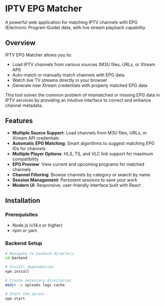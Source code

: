 # IPTV EPG Matcher

A powerful web application for matching IPTV channels with EPG (Electronic Program Guide) data, with live stream playback capability.

## Overview

IPTV EPG Matcher allows you to:
- Load IPTV channels from various sources (M3U files, URLs, or Xtream API)
- Auto-match or manually match channels with EPG data
- Watch live TV streams directly in your browser
- Generate new Xtream credentials with properly matched EPG data

This tool solves the common problem of mismatched or missing EPG data in IPTV services by providing an intuitive interface to correct and enhance channel metadata.

## Features

- **Multiple Source Support**: Load channels from M3U files, URLs, or Xtream API credentials
- **Automatic EPG Matching**: Smart algorithms to suggest matching EPG IDs for channels
- **Multiple Player Options**: HLS, TS, and VLC link support for maximum compatibility
- **EPG Preview**: View current and upcoming programs for matched channels
- **Channel Filtering**: Browse channels by category or search by name
- **Session Management**: Persistent sessions to save your work
- **Modern UI**: Responsive, user-friendly interface built with React

## Installation

### Prerequisites

- Node.js (v14.x or higher)
- npm or yarn

### Backend Setup

```bash
# Navigate to backend directory
cd backend

# Install dependencies
npm install

# Create necessary directories
mkdir -p uploads logs cache

# Start the server
npm start
